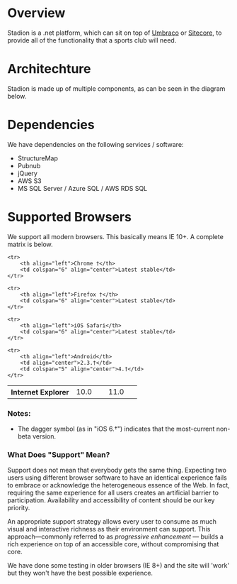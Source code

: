 Overview
============

Stadion is a .net platform, which can sit on top of [Umbraco](umbraco/umbraco.html) or [Sitecore](sitecore/sitecore.html), to provide all of the functionality that a sports club will need.

Architechture
============

Stadion is made up of multiple components, as can be seen in the diagram below.

Dependencies
============
We have dependencies on the following services / software:
* StructureMap
* Pubnub
* jQuery
* AWS S3
* MS SQL Server / Azure SQL / AWS RDS SQL

Supported Browsers
============

We support all modern browsers. This basically means IE 10+. A complete matrix is below.


<table class="environments">
    <tbody><tr>
        <th align="left">Internet Explorer</th>
        <td align="center">10.0</td>
        <td align="center">&nbsp;&nbsp;&nbsp;&nbsp;&nbsp;11.0&nbsp;&nbsp;&nbsp;&nbsp;&nbsp;</td>
    </tr>

    <tr>
        <th align="left">Chrome †</th>
        <td colspan="6" align="center">Latest stable</td>
    </tr>

    <tr>
        <th align="left">Firefox †</th>
        <td colspan="6" align="center">Latest stable</td>
    </tr>

    <tr>
        <th align="left">iOS Safari</th>
        <td colspan="6" align="center">Latest stable</td>
    </tr>

    <tr>
        <th align="left">Android</th>
        <td align="center">2.3.†</td>
        <td colspan="5" align="center">4.†</td>
    </tr>

</tbody></table>

### Notes:
* The dagger symbol (as in "iOS 6.†") indicates that the most-current non-beta version.


### What Does "Support" Mean?

Support does not mean that everybody gets the same thing. Expecting two users using different browser software to have an identical experience fails to embrace or acknowledge the heterogeneous essence of the Web. In fact, requiring the same experience for all users creates an artificial barrier to participation. Availability and accessibility of content should be our key priority.

An appropriate support strategy allows every user to consume as much visual and interactive richness as their environment can support. This approach—commonly referred to as _progressive enhancement_ — builds a rich experience on top of an accessible core, without compromising that core.

We have done some testing in older browsers (IE 8+) and the site will 'work' but they won't have the best possible experience.